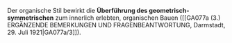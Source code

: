 
Der organische Stil bewirkt die **Überführung des geometrisch-symmetrischen** zum innerlich erlebten, organischen Bauen ([[GA077a (3.) ERGÄNZENDE BEMERKUNGEN UND FRAGENBEANTWORTUNG, Darmstadt, 29. Juli 1921|GA077a/3]]).
